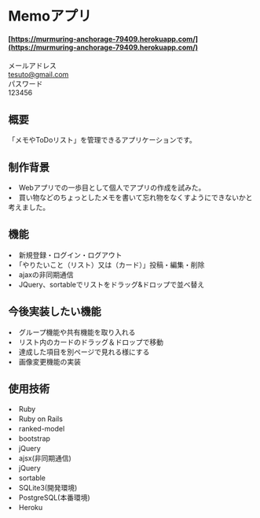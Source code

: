 # Memoアプリ

#### [https://murmuring-anchorage-79409.herokuapp.com/](https://murmuring-anchorage-79409.herokuapp.com/)
メールアドレス <br>
tesuto@gmail.com<br>
パスワード<br>
123456

## 概要
「メモやToDoリスト」を管理できるアプリケーションです。

## 制作背景
•　Webアプリでの一歩目として個人でアプリの作成を試みた。　<br>
•　買い物などのちょっとしたメモを書いて忘れ物をなくすようにできないかと考えました。

## 機能
•　新規登録・ログイン・ログアウト　<br>
•　「やりたいこと（リスト）又は（カード）」投稿・編集・削除　<br>
•　ajaxの非同期通信　<br>
•　JQuery、sortableでリストをドラッグ&ドロップで並べ替え

## 今後実装したい機能
•　グループ機能や共有機能を取り入れる<br>
•　リスト内のカードのドラッグ＆ドロップで移動<br>
•　達成した項目を別ページで見れる様にする<br>
•　画像変更機能の実装

## 使用技術
•　Ruby<br>
•　Ruby on Rails<br>
•　ranked-model<br>
•　bootstrap<br>
•　jQuery<br>
•　ajsx(非同期通信)<br>
•　jQuery<br>
•　sortable<br>
•　SQLite3(開発環境)<br>
•　PostgreSQL(本番環境)<br>
•　Heroku
